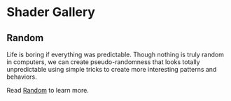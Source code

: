 # Shader Gallery

## Random

Life is boring if everything was predictable. Though nothing is truly random in computers, we can create pseudo-randomness that looks totally unpredictable using simple tricks to create more interesting patterns and behaviors.

Read [Random](../10) to learn more.

<div class="glslChapterGallery" data="10" ></div>